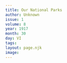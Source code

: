 ```yaml
---
title: Our National Parks
author: Unknown
issue: 1
volume: 8
year: 1917
month: 30
day: VI
tags:
layout: page.njk
image:
---
```




